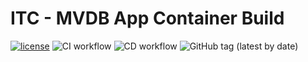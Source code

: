 # ITC - MVDB App Container Build

[![license](https://img.shields.io/badge/License-Apache%202.0-blue.svg)](https://opensource.org/licenses/Apache-2.0)
![CI workflow](https://github.com/indigo-tangerine/itc-dkr-mvdb/actions/workflows/ci-pr.yml/badge.svg)
![CD workflow](https://github.com/indigo-tangerine/itc-dkr-mvdb/actions/workflows/cd.yml/badge.svg)
![GitHub tag (latest by date)](https://img.shields.io/github/v/tag/indigo-tangerine/itc-dkr-mvdb)
